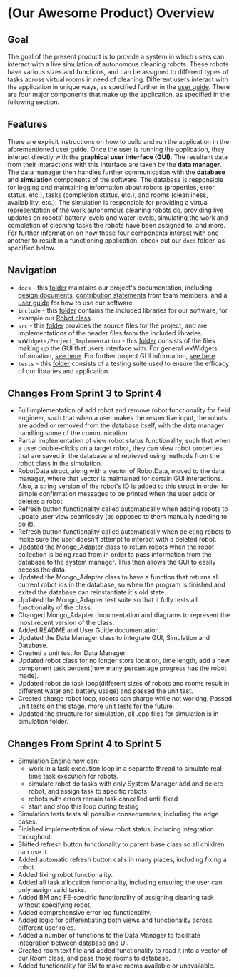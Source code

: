 # (Our Awesome Product) Overview

## Goal

The goal of the present product is to provide a system in which users can interact with a live simulation of autonomous cleaning robots. These robots have various sizes and functions, and can be assigned to different types of tasks across virtual rooms in need of cleaning. Different users interact with the application in unique ways, as specified further in the [user guide](docs/user_guide/USER_GUIDE.md). There are four major components that make up the application, as specified in the following section.

## Features

There are explicit instructions on how to build and run the application in the aforementioned user guide. Once the user is running the application, they interact directly with the **graphical user interface (GUI)**. The resultant data from their interactions with this interface are taken by the **data manager**. The data manager then handles further communication with the **database** and **simulation** components of the software. The database is responsible for logging and maintaining information about robots (properties, error status, etc.), tasks (completion status, etc.), and rooms (cleanliness, availability, etc.). The simulation is responsible for providing a virtual representation of the work autonomous cleaning robots do, providing live updates on robots' battery levels and water levels, simulating the work and completion of cleaning tasks the robots have been assigned to, and more. For further information on how these four components interact with one another to result in a functioning application, check out our `docs` folder, as specified below.

## Navigation

+ `docs` - this [folder](docs) maintains our project's documentation, including [design documents](docs/design/DESIGN.md), [contribution statements](docs/contributions) from team members, and a [user guide](docs/user_guide/USER_GUIDE.md) for how to use our software. 
+ `include` - this [folder](include) contains the included libraries for our software, for example our [Robot class](include/robot.hpp).
+ `src` - this [folder](src) provides the source files for the project, and are implementations of the header files from the included libraries. 
+ `wxWidgets/Project_Implementation` - this [folder](wxWidgets/Project_Implementation) consists of the files making up the GUI that users interface with. For general wxWidgets information, [see here](wxWidgets/README.md). For further project GUI information, [see here](wxWidgets/Project_Implementation/README.md).
+ `tests` - this [folder](tests) consists of a testing suite used to ensure the efficacy of our libraries and application.

## Changes From Sprint 3 to Sprint 4

+ Full implementation of add robot and remove robot functionality for field engineer, such that when a user makes the respective input, the robots are added or removed from the database itself, with the data manager handling some of the communication. 
+ Partial implementation of view robot status functionality, such that when a user double-clicks on a target robot, they can view robot properties that are saved in the database and retrieved using methods from the robot class in the simulation. 
+ RobotData struct, along with a vector of RobotData, moved to the data manager, where that vector is maintained for certain GUI interactions. Also, a string version of the robot's ID is added to this struct in order for simple confirmation messages to be printed when the user adds or deletes a robot. 
+ Refresh button functionality called automatically when adding robots to update user view seamlessly (as opposed to them manually needing to do it).
+ Refresh button functionality called automatically when deleting robots to make sure the user doesn't attempt to interact with a deleted robot.
+ Updated the Mongo_Adapter class to return robots when the robot collection is being read from in order to pass information from the database to the system manager. This then allows the GUI to easily access the data.
+ Updated the Mongo_Adapter class to have a function that returns all current robot ids in the database, so when the program is finished and exited the database can reinstantiate it's old state.
+ Updated the Mongo_Adapter test suite so that it fully tests all functionality of the class.
+ Changed Mongo_Adapter documentation and diagrams to represent the most recent version of the class.
+ Added README and User Guide documentation.
+ Updated the Data Manager class to integrate GUI, Simulation and Database.
+ Created a unit test for Data Manager.
+ Updated robot class for no longer store location, time length, add a new component task percent(how many percentage progress has the robot made). 
+ Updated robot do task loop(different sizes of robots and rooms result in different water and battery usage) and passed the unit test.
+ Created charge robot loop, robots can charge while not working. Passed unit tests on this stage, more unit tests for the future.
+ Updated the structure for simulation, all .cpp files for simulation is in simulation folder.


## Changes From Sprint 4 to Sprint 5
+ Simulation Engine now can:
    - work in a task execution loop in a separate thread to simulate real-time task execution for robots.
    - simulate robot do tasks with only System Manager add and delete robot, and assign task to specific robots
    - robots with errors remain task cancelled until fixed
    - start and stop this loop during testing
+ Simulation tests tests all possible consequences, including the edge cases.
+ Finished implementation of view robot status, including integration throughout.
+ Shifted refresh button functionality to parent base class so all children can use it.
+ Added automatic refresh button calls in many places, including fixing a robot.
+ Added fixing robot functionality.
+ Added all task allocation funcionality, including ensuring the user can only assign valid tasks.
+ Added BM and FE-specific functionality of assigning cleaning task without specifying robot.
+ Added comprehensive error log functionality.
+ Added logic for differentiating both views and functionality across different user roles.
+ Added a number of functions to the Data Manager to facilitate integration between database and UI.
+ Created room text file and added functionality to read it into a vector of our Room class, and pass those rooms to database.
+ Added functionality for BM to make rooms available or unavailable.
